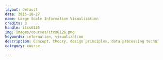 ```yaml
---
layout: default
date: 2015-10-27
name: Large Scale Information Visualization
credits: 3
handle: itcs6126
img: images/courses/itcs6126.png
keywords: information, visualization
description: Concept, theory, design principles, data processing techniques, and visual metaphors and interaction techniques for massive, multi-dimensional, multi-source, time-varying information exploration. 
category: course

---
```

